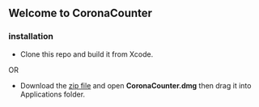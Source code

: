 ## Welcome to CoronaCounter

### installation

- Clone this repo and build it from Xcode.

OR

- Download the [zip file](https://github.com/Livinglist/CoronaCounterDMG/archive/master.zip) and open **CoronaCounter.dmg** then drag it into Applications folder.

